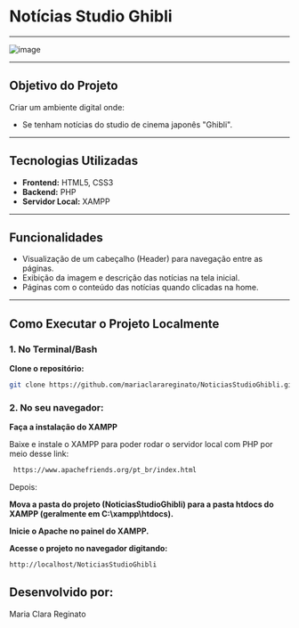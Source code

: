 # Notícias Studio Ghibli





---

![image](https://github.com/user-attachments/assets/81c4957b-9aa3-455e-ae25-f05f082a7cc4)


---

## Objetivo do Projeto

Criar um ambiente digital onde:

- Se tenham notícias do studio de cinema japonês "Ghibli".

---

## Tecnologias Utilizadas

- **Frontend:** HTML5, CSS3
- **Backend:** PHP
- **Servidor Local:** XAMPP

---

## Funcionalidades

- Visualização de um cabeçalho (Header) para navegação entre as páginas.
- Exibição da imagem e descrição das notícias na tela inicial.
- Páginas com o conteúdo das notícias quando clicadas na home.

---

## Como Executar o Projeto Localmente

### 1. No Terminal/Bash

**Clone o repositório:**

```bash
git clone https://github.com/mariaclarareginato/NoticiasStudioGhibli.git
```

### 2. No seu navegador:

**Faça a instalação do XAMPP**

Baixe e instale o XAMPP para poder rodar o servidor local com PHP por meio desse link:

```bash
 https://www.apachefriends.org/pt_br/index.html
```


Depois:

**Mova a pasta do projeto (NoticiasStudioGhibli) para a pasta htdocs do XAMPP (geralmente em C:\xampp\htdocs).**

**Inicie o Apache no painel do XAMPP.**

**Acesse o projeto no navegador digitando:**


```bash
http://localhost/NoticiasStudioGhibli
```







## Desenvolvido por:
Maria Clara Reginato
